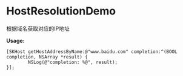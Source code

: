 # HostResolutionDemo

根据域名获取对应的IP地址

**Usage:**

```obj-c
[SKHost getHostAddressByName:@"www.baidu.com" completion:^(BOOL completion, NSArray *result) {
        NSLog(@"completion: %@", result);
}];
```
